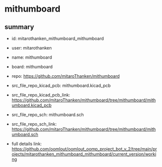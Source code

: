 # mithumboard
 
## summary 
* id: mitarothanken_mithumboard_mithumboard
* user: mitarothanken
* name: mithumboard
* board: mithumboard
* repo: https://github.com/mitaroThanken/mithumboard
* src_file_repo_kicad_pcb: mithumboard.kicad_pcb
* src_file_repo_kicad_pcb_link: https://github.com/mitaroThanken/mithumboard/tree/mithumboard/mithumboard.kicad_pcb


* src_file_repo_sch: mithumboard.sch
* src_file_repo_sch_link: https://github.com/mitaroThanken/mithumboard/tree/mithumboard/mithumboard.sch
* full details link: https://github.com/oomlout/oomlout_oomp_project_bot_v_2/tree/main/projects/mitarothanken_mithumboard_mithumboard/current_version/working  







